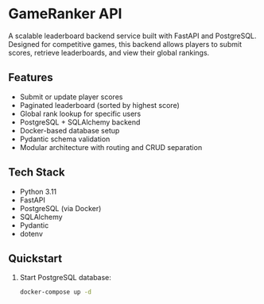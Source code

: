 # GameRanker API

A scalable leaderboard backend service built with FastAPI and PostgreSQL.  
Designed for competitive games, this backend allows players to submit scores, retrieve leaderboards, and view their global rankings.

## Features
- Submit or update player scores
- Paginated leaderboard (sorted by highest score)
- Global rank lookup for specific users
- PostgreSQL + SQLAlchemy backend
- Docker-based database setup
- Pydantic schema validation
- Modular architecture with routing and CRUD separation

## Tech Stack
- Python 3.11
- FastAPI
- PostgreSQL (via Docker)
- SQLAlchemy
- Pydantic
- dotenv

## Quickstart

1. Start PostgreSQL database:
   ```bash
   docker-compose up -d
